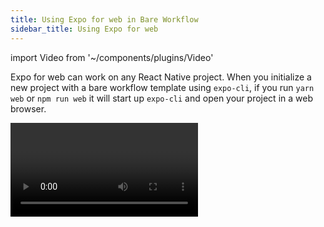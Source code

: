 ```yaml
---
title: Using Expo for web in Bare Workflow
sidebar_title: Using Expo for web
---
```


import Video from '~/components/plugins/Video'

Expo for web can work on any React Native project. When you initialize a new project with a bare workflow template using `expo-cli`, if you run `yarn web` or `npm run web` it will start up `expo-cli` and open your project in a web browser.

<Video file="bare-web.mp4" />

## Additional resources

The same guides for web from the managed workflow apply here.

- [Publishing Websites](../../distribution/publishing-websites/)
- [Customizing Webpack](../../guides/customizing-webpack/)
- [Web Performance](../../guides/web-performance/)